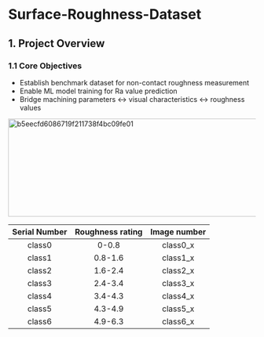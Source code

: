 # Surface-Roughness-Dataset

## 1. Project Overview
### 1.1 Core Objectives
- Establish benchmark dataset for non-contact roughness measurement
- Enable ML model training for Ra value prediction
- Bridge machining parameters ↔ visual characteristics ↔ roughness values
<img width="750" height="200" alt="b5eecfd6086719f211738f4bc09fe01" src="https://github.com/user-attachments/assets/f170eaf0-ba94-4447-95d9-213ca05b7c32" />


| Serial Number | Roughness rating | Image number |
|:----:|:--------:|:-------:|
|  class0   |     0-0.8    |   class0_x  |
|  class1   |     0.8-1.6    |   class1_x  |
|  class2   |     1.6-2.4    |   class2_x  |
|  class3   |     2.4-3.4    |   class3_x  |
|  class4   |     3.4-4.3    |   class4_x  |
|  class5   |     4.3-4.9    |   class5_x  |
|  class6   |     4.9-6.3    |   class6_x  |

